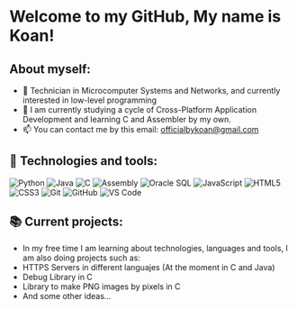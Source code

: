 # Welcome to my GitHub, My name is Koan!

## About myself:

- 🔭 Technician in Microcomputer Systems and Networks, and currently interested in low-level programming
- 🌱 I am currently studying a cycle of Cross-Platform Application Development and learning C and Assembler by my own.
- 📫 You can contact me by this email: officialbykoan@gmail.com

## 🔧 Technologies and tools:

![Python](https://img.shields.io/badge/-Python-333?style=flat&logo=python)
![Java](https://img.shields.io/badge/-Java-333?style=flat&logo=java)
![C](https://img.shields.io/badge/-C-333?style=flat&logo=c)
![Assembly](https://img.shields.io/badge/-Assembly-333?style=flat&logo=assemblyscript)
![Oracle SQL](https://img.shields.io/badge/-Oracle%20SQL-333?style=flat&logo=oracle)
![JavaScript](https://img.shields.io/badge/-JavaScript-333?style=flat&logo=javascript)
![HTML5](https://img.shields.io/badge/-HTML5-333?style=flat&logo=html5)
![CSS3](https://img.shields.io/badge/-CSS3-333?style=flat&logo=css3)
![Git](https://img.shields.io/badge/-Git-333?style=flat&logo=git)
![GitHub](https://img.shields.io/badge/-GitHub-333?style=flat&logo=github)
![VS Code](https://img.shields.io/badge/-VS%20Code-333?style=flat&logo=visual-studio-code)

## 📚 Current projects:

- In my free time I am learning about technologies, languages ​​and tools, I am also doing projects such as:
- HTTPS Servers in different languajes (At the moment in C and Java)
- Debug Library in C
- Library to make PNG images by pixels in C
- And some other ideas...
